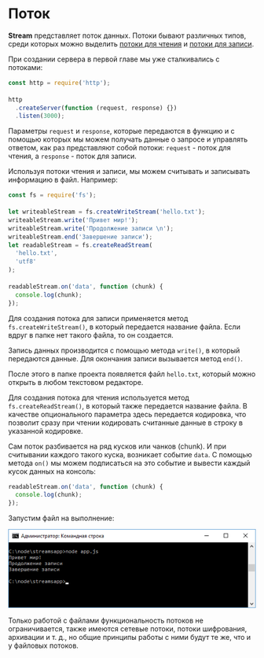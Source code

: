 # Поток

**Stream** представляет поток данных. Потоки бывают различных типов, среди которых можно выделить [потоки для чтения](https://nodejs.org/api/stream.html#stream_readable_streams) и [потоки для записи](https://nodejs.org/api/stream.html#stream_writable_streams).

При создании сервера в первой главе мы уже сталкивались с потоками:

```js
const http = require('http');

http
  .createServer(function (request, response) {})
  .listen(3000);
```

Параметры `request` и `response`, которые передаются в функцию и с помощью которых мы можем получать данные о запросе и управлять ответом, как раз представляют собой потоки: `request` - поток для чтения, а `response` - поток для записи.

Используя потоки чтения и записи, мы можем считывать и записывать информацию в файл. Например:

```js
const fs = require('fs');

let writeableStream = fs.createWriteStream('hello.txt');
writeableStream.write('Привет мир!');
writeableStream.write('Продолжение записи \n');
writeableStream.end('Завершение записи');
let readableStream = fs.createReadStream(
  'hello.txt',
  'utf8'
);

readableStream.on('data', function (chunk) {
  console.log(chunk);
});
```

Для создания потока для записи применяется метод `fs.createWriteStream()`, в который передается название файла. Если вдруг в папке нет такого файла, то он создается.

Запись данных производится с помощью метода `write()`, в который передаются данные. Для окончания записи вызывается метод `end()`.

После этого в папке проекта появляется файл `hello.txt`, который можно открыть в любом текстовом редакторе.

Для создания потока для чтения используется метод `fs.createReadStream()`, в который также передается название файла. В качестве опционального параметра здесь передается кодировка, что позволит сразу при чтении кодировать считанные данные в строку в указанной кодировке.

Сам поток разбивается на ряд кусков или чанков (chunk). И при считывании каждого такого куска, возникает событие `data`. С помощью метода `on()` мы можем подписаться на это событие и вывести каждый кусок данных на консоль:

```js
readableStream.on('data', function (chunk) {
  console.log(chunk);
});
```

Запустим файл на выполнение:

![2.23.png](2.23.png)

Только работой с файлами функциональность потоков не ограничивается, также имеются сетевые потоки, потоки шифрования, архивации и т. д., но общие принципы работы с ними будут те же, что и у файловых потоков.
